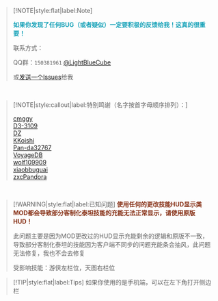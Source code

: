 > [!NOTE|style:flat|label:Note]
>
> <strong><font color="#17a2b8">如果你发现了任何BUG（或者疑似）一定要积极的反馈给我！这真的很重要！</font></strong>
>
> 联系方式：
>
> QQ群：`150381961` [@LightBlueCube](https://github.com/LightBlueCube)
>
> 或[发送一个Issues](https://github.com/LightBlueCube/Infinite-Firepower/issues/new/choose)给我

<br/>

> [!NOTE|style:callout|label:特别鸣谢（名字按首字母顺序排列）：]
>
> [cmggy](https://github.com/cmggy)
> <br/>
> [D3-3109](https://github.com/D3-3109)
> <br/>
> [DZ](https://github.com/Ghroth-follower)
> <br/>
> [KKoishi](https://github.com/Koishi-Satori)
> <br/>
> [Pan-da32767](https://github.com/Pan-da32767)
> <br/>
> [VoyageDB](https://github.com/DBmaoha)
> <br/>
> [wolf109909](https://github.com/wolf109909)
> <br/>
> [xiaobbuguai](https://github.com/xiaobbuguai)
> <br/>
> [zxcPandora](https://github.com/zxcPandora)

<br/>

> [!WARNING|style:flat|label:已知问题]
> <strong><font color="#852d12">使用任何的更改技能HUD显示类MOD都会导致部分客制化泰坦技能的充能无法正常显示，请使用原版HUD！</font></strong>
>
> 此问题主要是因为MOD更改过的HUD显示充能剩余的逻辑和原版不一致，导致部分客制化泰坦的技能因为客户端不同步的问题充能条会抽风，此问题无法修复，我也不会去修复
>
> 受影响技能：游侠左栏位，天图右栏位

> [!TIP|style:flat|label:Tips]
> 如果你使用的是手机端，可以在左下角打开侧边栏